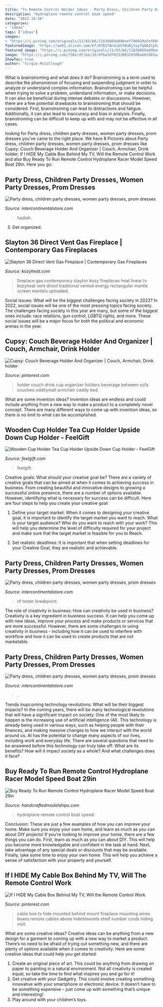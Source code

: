```yaml
---
title: "Tv Remote Control Holder Ideas - Party Dress, Children Party Dresses, Women Party Dresses, Prom Dresses"
description: "Hydroplane remote control boat speed"
date: "2022-10-26"
categories:
- "ideas"
tags: ["ideas"]
images:
- "https://i.pinimg.com/originals/11/83/b6/1183b669a09beef700929afefb69aff5.jpg"
featuredImage: "https://ae01.alicdn.com/kf/HTB1TAn4ibSYBuNjSspfq6AZCpXaP.jpg"
featured_image: "https://i.pinimg.com/originals/11/83/b6/1183b669a09beef700929afefb69aff5.jpg"
image: "https://i.pinimg.com/736x/df/ba/3d/dfba3d702330032b500a663db5a2d6da--hiding-cable-box-fireplace-tv-mounted-over-fireplace-cable-box.jpg"
ShowToc: true
author: "Virgie McCullough"
---
```



What is brainstroming and what does it do?
Brainstroming is a term used to describe the phenomenon of focusing and suspending judgment in order to analyze or understand complex information. Brainstroming can be helpful when trying to solve a problem, understand information, or make decisions. It can also be beneficial during intense debates or discussions. However, there are a few potential drawbacks to brainstroming that should be considered. First, brainstroming can lead to distractions and fatigue. Additionally, it can also lead to inaccuracy and bias in analysis. Finally, brainstroming can be difficult to keep up with and may not be effective in all cases.

	

		
looking for Party dress, children party dresses, women party dresses, prom dresses you've came to the right place. We have 8 Pictures about Party dress, children party dresses, women party dresses, prom dresses like Cupsy: Couch Beverage Holder And Organizer | Couch, Armchair, Drink holder, If I HIDE My Cable Box Behind My TV, Will the Remote Control Work and also Buy Ready To Run Remote Control Hydroplane Racer Model Speed Boat 29in. Here you go:
		
    
## Party Dress, Children Party Dresses, Women Party Dresses, Prom Dresses

<img loading=lazy src="https://ae01.alicdn.com/kf/HTB1OAjjeBCw3KVjSZFuq6AAOpXax/Wedding-Valentine-s-Day-DIY-Surprise-Love-Explosion-Box-Gift-Boyfriend-Propose-Props-Photo-Album-Scrapbook.jpg_640x640.jpg" onerror="this.onerror=null;this.src='https://tse4.mm.bing.net/th?id=OIP.YE9CQd1aJADgmnpPwYEGCgHaHa&amp;pid=15.1';" alt="Party dress, children party dresses, women party dresses, prom dresses">

_Source: intercontinentalstore.com_

>hadiah. 

	

3. Get organized.

    
## Slayton 36 Direct Vent Gas Fireplace | Contemporary Gas Fireplaces

<img loading=lazy src="https://www.kozyheat.com/wp-content/uploads/2015/10/Slayton-36-Rectangular-Screen-Front-800x600.jpg" onerror="this.onerror=null;this.src='https://tse1.mm.bing.net/th?id=OIP.7_Ek5JFj7FqIAwAfBQi7cAHaFj&amp;pid=15.1';" alt="Slayton 36 Direct Vent Gas Fireplace | Contemporary Gas Fireplaces">

_Source: kozyheat.com_

>fireplace gas contemporary slayton kozy fireplaces heat linear tv kozyheat vent direct traditional vented energy rectangular mantle screen mantels uploaded. 

	

Social issues: What will be the biggest challenges facing society in 2022?
In 2022, social issues will be one of the most pressing topics facing society. The challenges facing society in this year are many, but some of the biggest ones include: race relations, gun control, LGBTQ rights, and more. These social issues will be a major focus for both the political and economic arenas in the year.

    
## Cupsy: Couch Beverage Holder And Organizer | Couch, Armchair, Drink Holder

<img loading=lazy src="https://i.pinimg.com/originals/11/83/b6/1183b669a09beef700929afefb69aff5.jpg" onerror="this.onerror=null;this.src='https://tse3.mm.bing.net/th?id=OIP.Y4AO_kSOxi7HK4aNzsBgqgHaFj&amp;pid=15.1';" alt="Cupsy: Couch Beverage Holder And Organizer | Couch, Armchair, Drink holder">

_Source: pinterest.com_

>holder couch drink cup organizer holders beverage between sofa couches odditymall armchair caddy bed. 

	

What are some invention ideas?
Invention ideas are endless and could include anything from a new way to make a product to a completely novel concept. There are many different ways to come up with invention ideas, so there is no limit to what can be accomplished.

    
## Wooden Cup Holder Tea Cup Holder Upside Down Cup Holder - FeelGift

<img loading=lazy src="https://www.feelgift.com/media/productdetail/HOME_OFFICE/Kitchen_Dining/Wooden-Cup-Holder-Tea-Cup-Holder-Upside-Down-Cup-Holder-2018-12-7-christmas-gifts-cool-stuffs-feelgift-2.jpg" onerror="this.onerror=null;this.src='https://tse1.mm.bing.net/th?id=OIP.TROFRdS_5dRt5PKxdu8kdgHaI8&amp;pid=15.1';" alt="Wooden Cup Holder Tea Cup Holder Upside Down Cup Holder - FeelGift">

_Source: feelgift.com_

>feelgift. 

	

Creative goals: What should your creative goal be?
There are a variety of creative goals that can be aimed at when it comes to achieving success in business. From creating beautiful and innovative designs to growing a successful online presence, there are a number of options available. However, identifying what is necessary for success can be difficult. Here are four steps to help you create your creative goal:
1. Define your target market: When it comes to designing your creative goal, it is important to identify the target market you want to reach. What is your target audience? Who do you want to reach with your work? This will help you determine the level of difficulty required for your project and make sure that the target market is feasible for you to Reach.

2. Set realistic deadlines: It is important that when setting deadlines for your Creative Goal, they are realistic and achievable.

    
## Party Dress, Children Party Dresses, Women Party Dresses, Prom Dresses

<img loading=lazy src="https://ae01.alicdn.com/kf/HTB1TAn4ibSYBuNjSspfq6AZCpXaP.jpg" onerror="this.onerror=null;this.src='https://tse2.mm.bing.net/th?id=OIP.41Aat9MLdI_Kiiwvxnyw6QHaJU&amp;pid=15.1';" alt="Party dress, children party dresses, women party dresses, prom dresses">

_Source: intercontinentalstore.com_

>nf tester breakpoint. 

	

The role of creativity in business: How can creativity be used in business?
Creativity is a key ingredient in business success. It can help you come up with new ideas, improve your process and make products or services that are more successful. However, there are some challenges to using creativity in business - including how it can be used to interfere with workflow and how it can be used to create products that are not marketable.

    
## Party Dress, Children Party Dresses, Women Party Dresses, Prom Dresses

<img loading=lazy src="https://ae01.alicdn.com/kf/Uc489252f0ff044d9b6b4db516afbf1e3O/Brand-New-Fashion-Women-Sexy-Ladies-O-Neck-Black-Dress-Bandage-Bodycon-Long-Sleeve-Party-Cocktail.jpg_640x640.jpg" onerror="this.onerror=null;this.src='https://tse4.mm.bing.net/th?id=OIP.8UndFNLPPHh7-Xgcm_NGCQHaJ4&amp;pid=15.1';" alt="Party dress, children party dresses, women party dresses, prom dresses">

_Source: intercontinentalstore.com_

>. 

	

Trends inupcoming technology revolutions: What will be their biggest impacts?
In the coming years, there will be many technological revolutions that will have a significant impact on society. One of the most likely to happen is the increasing use of artificial intelligence (AI). This technology is already being used in various ways, such as helping people with their finances, and making massive changes to how we interact with the world around us. AI has the potential to change many aspects of our lives, including work and everyday life. There are several questions that need to be answered before this technology can truly take off: What are its benefits? How will it impact society as a whole? And what challenges does it face?

    
## Buy Ready To Run Remote Control Hydroplane Racer Model Speed Boat 29in

<img loading=lazy src="http://www.handcraftedmodelships.com/pictures/enlarged/bt76-2.jpg" onerror="this.onerror=null;this.src='https://tse4.mm.bing.net/th?id=OIP.Vv0PDx61O9MsLd24b0gclgHaFj&amp;pid=15.1';" alt="Buy Ready To Run Remote Control Hydroplane Racer Model Speed Boat 29in">

_Source: handcraftedmodelships.com_

>hydroplane remote control boat speed. 

	

Conclusion: These are just a few examples of how you can improve your home. Make sure you enjoy your own home, and learn as much as you can about DIY projects!
If you're looking to improve your home, there are a few things you can do. First, learn as much as you can about DIY. This will help you become more knowledgable and confident in the task at hand. Next, take advantage of any special deals or discounts that may be available. Finally, take some time to enjoy your own home. This will help you achieve a sense of satisfaction with your property and yourself.

    
## If I HIDE My Cable Box Behind My TV, Will The Remote Control Work

<img loading=lazy src="https://i.pinimg.com/736x/df/ba/3d/dfba3d702330032b500a663db5a2d6da--hiding-cable-box-fireplace-tv-mounted-over-fireplace-cable-box.jpg" onerror="this.onerror=null;this.src='https://tse4.mm.bing.net/th?id=OIP.gRcwuAKClKAe7kGpIezbGAHaLW&amp;pid=15.1';" alt="If I HIDE My Cable Box Behind My TV, Will the Remote Control Work">

_Source: pinterest.com_

>cable box tv hide mounted behind mount fireplace mounting wires boxes remote cables above hideitmounts shelf number cords hiding visit. 

	

What are some creative ideas?
Creative ideas can be anything from a new design for a garment to coming up with a new way to market a product. There’s no need to be afraid of trying out something new, and there are plenty of options available when it comes to creativity. Here are some creative ideas that could help you get started: 
1. Create an original piece of art. This could be anything from drawing on paper to painting in a natural environment. Not all creativity is created equal, so take the time to find what inspires you and go for it! 
2. Get creative with your Gadgetry. This could involve creating something innovative with your smartphone or electronic device. It doesn’t have to be something expensive – just come up with something that’s unique and interesting! 
3. Play around with your children’s toys.


